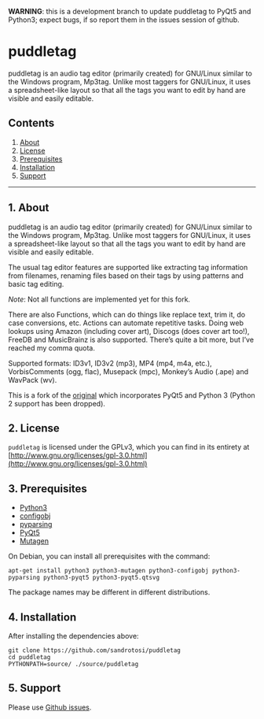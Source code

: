 **WARNING**: this is a development branch to update puddletag to PyQt5 and Python3; expect bugs, if so report them in the issues session of github.

# puddletag

puddletag is an audio tag editor (primarily created) for GNU/Linux similar to the Windows program, Mp3tag. Unlike most taggers for GNU/Linux, it uses a spreadsheet-like layout so that all the tags you want to edit by hand are visible and easily editable.


## Contents
 1. [About](#1-about)
 2. [License](#2-license)
 3. [Prerequisites](#3-prerequisites)
 4. [Installation](#4-installation)
 5. [Support](#5-support)

***

## 1. About

puddletag is an audio tag editor (primarily created) for GNU/Linux similar to the Windows program, Mp3tag. Unlike most taggers for GNU/Linux, it uses a spreadsheet-like layout so that all the tags you want to edit by hand are visible and easily editable.  

The usual tag editor features are supported like extracting tag information from filenames, renaming files based on their tags by using patterns and basic tag editing.  

*Note*: Not all functions are implemented yet for this fork.  

There are also Functions, which can do things like replace text, trim it, do case conversions, etc. Actions can automate repetitive tasks. Doing web lookups using Amazon (including cover art), Discogs (does cover art too!), FreeDB and MusicBrainz is also supported. There’s quite a bit more, but I’ve reached my comma quota.  

Supported formats: ID3v1, ID3v2 (mp3), MP4 (mp4, m4a, etc.), VorbisComments (ogg, flac), Musepack (mpc), Monkey’s Audio (.ape) and WavPack (wv).  

This is a fork of the [original](https://github.com/keithgg/puddletag) which incorporates PyQt5 and Python 3 (Python 2 support has been dropped).

## 2. License

`puddletag` is licensed under the GPLv3, which you can find in its entirety at  [http://www.gnu.org/licenses/gpl-3.0.html](http://www.gnu.org/licenses/gpl-3.0.html)  

## 3. Prerequisites  

* [Python3](https://www.python.org/)  
* [configobj](https://pypi.org/project/configobj/)
* [pyparsing](https://pypi.org/project/pyparsing/)  
* [PyQt5](https://pypi.org/project/pyqt5/)  
* [Mutagen](https://pypi.org/project/mutagen/)  

On Debian, you can install all prerequisites with the command:  

`apt-get install python3 python3-mutagen python3-configobj python3-pyparsing python3-pyqt5 python3-pyqt5.qtsvg`

The package names may be different in different distributions.  

## 4. Installation

After installing the dependencies above:  


```
git clone https://github.com/sandrotosi/puddletag
cd puddletag
PYTHONPATH=source/ ./source/puddletag
```


## 5. Support

Please use [Github issues](https://github.com/sandrotosi/puddletag/issues).  
